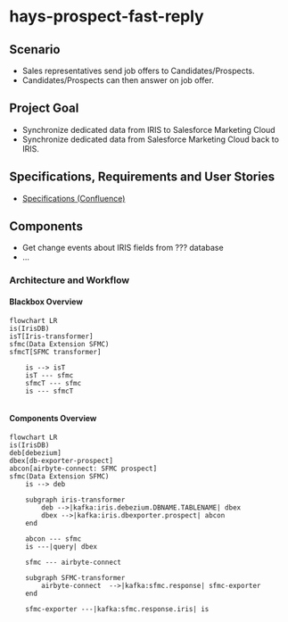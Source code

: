 # hays-prospect-fast-reply

## Scenario
- Sales representatives send job offers to Candidates/Prospects. 
- Candidates/Prospects can then answer on job offer.

## Project Goal
- Synchronize dedicated data from IRIS to Salesforce Marketing Cloud
- Synchronize dedicated data from Salesforce Marketing Cloud back to IRIS.

## Specifications, Requirements and User Stories

- [Specifications (Confluence)](https://atari:8443/wiki/display/SAL/Spezifikation+Prospect+Fast+Reply)

## Components

- Get change events about IRIS fields from ??? database
- ...

### Architecture and Workflow

#### Blackbox Overview
```mermaid
flowchart LR
is(IrisDB)
isT[Iris-transformer]
sfmc(Data Extension SFMC)
sfmcT[SFMC transformer]

    is --> isT
    isT --- sfmc
    sfmcT --- sfmc
    is --- sfmcT  
    
```

#### Components Overview

```mermaid
flowchart LR
is(IrisDB)
deb[debezium]
dbex[db-exporter-prospect]
abcon[airbyte-connect: SFMC prospect]
sfmc(Data Extension SFMC)
    is --> deb
    
    subgraph iris-transformer
        deb -->|kafka:iris.debezium.DBNAME.TABLENAME| dbex
        dbex -->|kafka:iris.dbexporter.prospect| abcon
    end

    abcon --- sfmc
    is ---|query| dbex
    
    sfmc --- airbyte-connect
    
    subgraph SFMC-transformer
        airbyte-connect  -->|kafka:sfmc.response| sfmc-exporter
    end
    
    sfmc-exporter ---|kafka:sfmc.response.iris| is
    
    
```